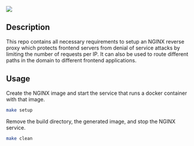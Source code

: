<img src="https://www.vectorlogo.zone/logos/nginx/nginx-ar21.svg">

## Description
This repo contains all necessary requirements to setup an NGINX reverse proxy
which protects frontend servers from denial of service attacks by limiting the
number of requests per IP. It can also be used to route different paths in the
domain to different frontend applications.

## Usage
Create the NGINX image and start the service that runs a docker container with
that image.
```bash
make setup
```

Remove the build directory, the generated image, and stop the NGINX service.
```bash
make clean
```